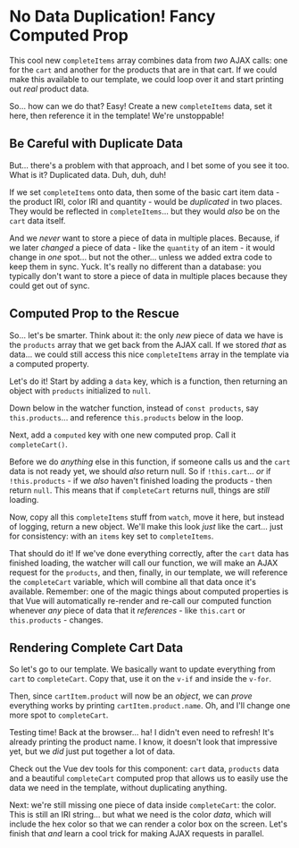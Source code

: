 # No Data Duplication! Fancy Computed Prop

This cool new `completeItems` array combines data from *two* AJAX calls:
one for the `cart` and another for the products that are in that cart. If we could
make this available to our template, we could loop over it and start printing
out *real* product data.

So... how can we do that? Easy! Create a new `completeItems` data, set it here,
then reference it in the template! We're unstoppable!

## Be Careful with Duplicate Data

But... there's a problem with that approach, and I bet some of you see it too.
What is it? Duplicated data. Duh, duh, duh!

If we set `completeItems` onto data, then some of the basic cart item data -
the product IRI, color IRI and quantity - would be *duplicated* in two places.
They would be reflected in `completeItems`... but they would *also* be on the
`cart` data itself.

And we *never* want to store a piece of data in multiple places. Because, if we
later *changed* a piece of data - like the `quantity` of an item - it would change
in *one* spot... but not the other... unless we added extra code to keep them
in sync. Yuck. It's really no different than a database: you typically don't want
to store a piece of data in multiple places because they could get out of sync.

## Computed Prop to the Rescue

So... let's be smarter. Think about it: the only *new* piece of data we have is the
`products` array that we get back from the AJAX call. If we stored *that* as data...
we could still access this nice `completeItems` array in the template via a
computed property.

Let's do it! Start by adding a `data` key, which is a function, then returning
an object with `products` initialized to `null`.

Down below in the watcher function, instead of `const products`, say `this.products`...
and reference `this.products` below in the loop.

Next, add a `computed` key with one new computed prop. Call it `completeCart()`.

Before we do *anything* else in this function, if someone calls us and the `cart`
data is not ready yet, we should *also* return null. So if `!this.cart`... *or*
if `!this.products` - if we *also* haven't finished loading the products - then
return `null`. This means that if `completeCart` returns null, things are *still*
loading.

Now, copy all this `completeItems` stuff from `watch`, move it here, but instead
of logging, return a new object. We'll make this look *just* like the cart... just
for consistency: with an `items` key set to `completeItems`.

That should do it! If we've done everything correctly, after the `cart` data has
finished loading, the watcher will call our function, we will make an AJAX request
for the `products`, and then, finally, in our template, we will reference the
`completeCart` variable, which will combine all that data once it's available.
Remember: one of the magic things about computed properties is that Vue will
automatically re-render and re-call our computed function whenever *any* piece of
data that it *references* - like `this.cart` or `this.products` - changes.

## Rendering Complete Cart Data

So let's go to our template. We basically want to update everything from `cart`
to `completeCart`. Copy that, use it on the `v-if` and inside the `v-for`.

Then, since `cartItem.product` will now be an *object*, we can *prove* everything
works by printing `cartItem.product.name`. Oh, and I'll change one more spot to
`completeCart`.

Testing time! Back at the browser... ha! I didn't even need to refresh! It's
already printing the product name. I know, it doesn't look that impressive yet,
but we *did* just put together a lot of data.

Check out the Vue dev tools for this component: `cart` data, `products` data and
a beautiful `completeCart` computed prop that allows us to easily use the data
we need in the template, without duplicating anything.

Next: we're still missing one piece of data inside `completeCart`: the color.
This is still an IRI string... but what we need is the color *data*, which
will include the hex color so that we can render a color box on the screen. Let's
finish that *and* learn a cool trick for making AJAX requests in parallel.
